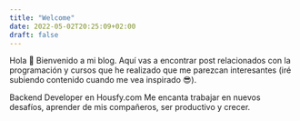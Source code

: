 ```yaml
---
title: "Welcome"
date: 2022-05-02T20:25:09+02:00
draft: false
---
```


Hola 👋
Bienvenido a mi blog. Aquí vas a encontrar post relacionados con la programación y cursos que he realizado que me parezcan interesantes (iré subiendo contenido cuando me vea inspirado 😎).

Backend Developer en Housfy.com
Me encanta trabajar en nuevos desafíos, aprender de mis compañeros, ser productivo y crecer.
